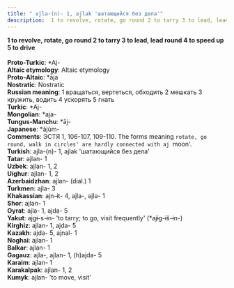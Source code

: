 ```yaml
---
title: " ajla-(n)- 1, ajlak 'шатающийся без дела'"
description:  1 to revolve, rotate, go round 2 to tarry 3 to lead, lead round 4 to speed up 5 to drive
---
```

<strong> 1 to revolve, rotate, go round 2 to tarry 3 to lead, lead round 4 to speed up 5 to drive</strong><br><br>
<strong>Proto-Turkic</strong>:  *Aj-<br>
<strong>Altaic etymology</strong>:  Altaic etymology<br>
<strong> Proto-Altaic</strong>:  *ā̀ja<br>
<strong>Nostratic</strong>:  Nostratic<br>
<strong>Russian meaning</strong>:  1 вращаться, вертеться, обходить 2 мешкать 3 кружить, водить 4 ускорять 5 гнать<br>
<strong>Turkic</strong>:  *Aj-<br>
<strong>Mongolian</strong>:  *aja-<br>
<strong>Tungus-Manchu</strong>:  *āj-<br>
<strong>Japanese</strong>:  *àjùm-<br>
<strong>Comments</strong>:  ЭСТЯ 1, 106-107, 109-110. The forms meaning `rotate, go round, walk in circles' are hardly connected with aj `moon'.<br>
<strong>Turkish</strong>:  ajla-(n)- 1, ajlak 'шатающийся без дела'<br>
<strong>Tatar</strong>:  ǝjlǝn- 1<br>
<strong>Uzbek</strong>:  ajlan- 1, 2<br>
<strong>Uighur</strong>:  ajlan- 1, 2<br>
<strong>Azerbaidzhan</strong>:  ajlan- (dial.) 1<br>
<strong>Turkmen</strong>:  ajla- 3<br>
<strong>Khakassian</strong>:  ajn-ɨt- 4, ajla-, ǝjlǝ- 1<br>
<strong>Shor</strong>:  ajlan- 1<br>
<strong>Oyrat</strong>:  ajla- 1, ajda- 5<br>
<strong>Yakut</strong>:  ajgɨ-s-ɨn- 'to tarry; to go, visit frequently' (*ajɨg-ɨš-ɨn-)<br>
<strong>Kirghiz</strong>:  ajlan- 1, ajda- 5<br>
<strong>Kazakh</strong>:  ajda- 5, ajnal- 1<br>
<strong>Noghai</strong>:  ajlan- 1<br>
<strong>Balkar</strong>:  ajlan- 1<br>
<strong>Gagauz</strong>:  ajla-, ajlan- 1, (h)ajda- 5<br>
<strong>Karaim</strong>:  ajlan- 1<br>
<strong>Karakalpak</strong>:  ajlan- 1, 2<br>
<strong>Kumyk</strong>:  ajlan- 'to move, visit'<br>


